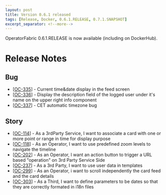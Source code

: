 ```yaml
---
layout: post
title: Version 0.6.1 released
tags: [Release, Docker, 0.6.1.RELEASE, 0.7.1.SNAPSHOT]
excerpt_separator: <!--more-->
---
```

OperatorFabric 0.6.1.RELEASE is now available (including on DockerHub).
<!--more-->

# Release Notes
    
<h2>        Bug
</h2>
<ul>
<li>[<a href='https://opfab.atlassian.net/browse/OC-335'>OC-335</a>] -         Current time&amp;date display in the feed screen
</li>
<li>[<a href='https://opfab.atlassian.net/browse/OC-336'>OC-336</a>] -         Display the description field of the logged user under it&#39;s name on the upper right info component
</li>
<li>[<a href='https://opfab.atlassian.net/browse/OC-337'>OC-337</a>] -         CET automatic timezone bug
</li>
</ul>
    
<h2>        Story
</h2>
<ul>
<li>[<a href='https://opfab.atlassian.net/browse/OC-114'>OC-114</a>] -         As a 3rdParty Service, I want to associate a card with one or more point or range in time for display purpose
</li>
<li>[<a href='https://opfab.atlassian.net/browse/OC-118'>OC-118</a>] -         As an Operator, I want to use predefined zoom levels to navigate the timeline
</li>
<li>[<a href='https://opfab.atlassian.net/browse/OC-202'>OC-202</a>] -         As an Operator, I want an action button to trigger a URL based &quot;operation&quot; on 3rd Party Service Side
</li>
<li>[<a href='https://opfab.atlassian.net/browse/OC-237'>OC-237</a>] -         As a 3rd Party, I want to use user data in templates
</li>
<li>[<a href='https://opfab.atlassian.net/browse/OC-299'>OC-299</a>] -         As an Operator, i want to scroll independently the card feed and the card details
</li>
<li>[<a href='https://opfab.atlassian.net/browse/OC-303'>OC-303</a>] -         As a Third, I want to define parameters to be dates so that they are correctly formated in i18n files
</li>
</ul>
